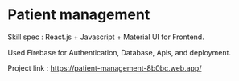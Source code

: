 # Patient management
Skill spec : 
React.js + Javascript + Material UI for Frontend. 

Used Firebase for Authentication, Database, Apis, and deployment. 

Project link : https://patient-management-8b0bc.web.app/
